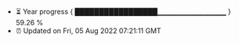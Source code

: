 - ⏳ Year progress { █████████████████▁▁▁▁▁▁▁▁▁▁▁▁▁ } 59.26 %
- ⏰ Updated on Fri, 05 Aug 2022 07:21:11 GMT

